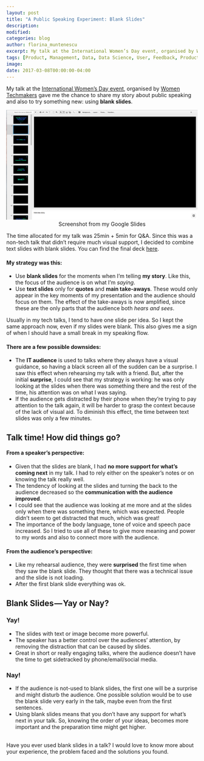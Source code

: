 ```yaml
---
layout: post
title: "A Public Speaking Experiment: Blank Slides"
description:
modified:
categories: blog
author: florina_muntenescu
excerpt: My talk at the International Women’s Day event, organised by Women Techmakers gave me the chance to share my story about public speaking but also to try something new - using blank slides.
tags: [Product, Management, Data, Data Science, User, Feedback, ProductManagement]
image:
date: 2017-03-08T00:00:00-04:00
---
```

My talk at the <a href="https://www.womentechmakers.com/iwd17" target="blank">International Women’s Day event</a>, organised by <a href="https://www.womentechmakers.com/" target="blank">Women Techmakers</a> gave me the chance to share my story about public speaking and also to try something new: using **blank slides**.

<center>
<picture>
	<a href="/images/blog/public_speaking_blank_slides/google_slides.png"><img src="/images/blog/public_speaking_blank_slides/google_slides.png" alt="Public Speaking Blank Slides"></a>
	<figcaption>Screenshot from my Google Slides</figcaption>
</picture>
</center>

The time allocated for my talk was 25min + 5min for Q&A. Since this was a non-tech talk that didn’t require much visual support, I decided to combine text slides with blank slides. You can find the final deck <a href="https://www.slideshare.net/FlorinaMuntenescu/tech-talks-you-do-have-something-to-say-why-and-how-to-start" target="blank">here</a>.

#### My strategy was this:

* Use **blank slides** for the moments when I’m telling **my story**. Like this, the focus of the audience is on what I’m *saying*.
* Use **text slides** only for **quotes** and **main take-aways**. These would only appear in the key moments of my presentation and the audience should focus on them. The effect of the take-aways is now amplified, since these are the only parts that the audience both *hears and sees*.

Usually in my tech talks, I tend to have one slide per idea. So I kept the same approach now, even if my slides were blank. This also gives me a sign of when I should have a small break in my speaking flow.

#### There are a few possible downsides:

* The **IT audience** is used to talks where they always have a visual guidance, so having a black screen all of the sudden can be a surprise. I saw this effect when rehearsing my talk with a friend. But, after the initial **surprise**, I could see that my strategy is working: he was only looking at the slides when there was something there and the rest of the time, his attention was on what I was saying.
* If the audience gets distracted by their phone when they’re trying to pay attention to the talk again, it will be harder to grasp the context because of the lack of visual aid. To diminish this effect, the time between text slides was only a few minutes.

## Talk time! How did things go?

#### From a speaker’s perspective:

* Given that the slides are blank, I had **no more support for what’s coming next** in my talk. I had to rely either on the speaker’s notes or on knowing the talk really well.
* The tendency of looking at the slides and turning the back to the audience decreased so the **communication with the audience improved**.
* I could see that the audience was looking at me more and at the slides only when there was something there, which was expected. People didn’t seem to get distracted that much, which was great!
* The importance of the body language, tone of voice and speech pace increased. So I tried to use all of these to give more meaning and power to my words and also to connect more with the audience.

#### From the audience’s perspective:

* Like my rehearsal audience, they were **surprised** the first time when they saw the blank slide. They thought that there was a technical issue and the slide is not loading.
* After the first blank slide everything was ok.

## Blank Slides — Yay or Nay?

### Yay!

* The slides with text or image become more powerful.
* The speaker has a better control over the audiences’ attention, by removing the distraction that can be caused by slides.
* Great in short or really engaging talks, where the audience doesn’t have the time to get sidetracked by phone/email/social media.

### Nay!
* If the audience is not-used to blank slides, the first one will be a surprise and might disturb the audience. One possible solution would be to use the blank slide very early in the talk, maybe even from the first sentences.
* Using blank slides means that you don’t have any support for what’s next in your talk. So, knowing the order of your ideas, becomes more important and the preparation time might get higher.

<br/>
Have you ever used blank slides in a talk? I would love to know more about your experience, the problem faced and the solutions you found.
